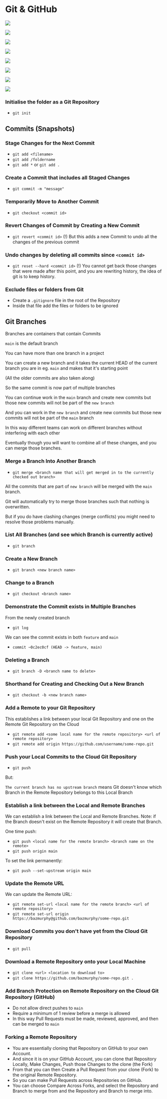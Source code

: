 # Git & GitHub

![](images/02-01.png)

![](images/02-02.png)

![](images/02-03.png)

![](images/02-04.png)

![](images/02-05.png)

![](images/02-06.png)

![](images/02-07.png)

![](images/02-08.png)

### Initialise the folder as a Git Repository

- `git init`

## Commits (Snapshots)

### Stage Changes for the Next Commit

- `git add <filename>`
- `git add /foldername`
- `git add *` or `git add .`

### Create a Commit that includes all Staged Changes

- `git commit -m "message"`

### Temporarily Move to Another Commit

- `git checkout <commit id>`

### Revert Changes of Commit by Creating a New Commit

- `git revert <commit id>`
  (!) But this adds a new Commit to undo all the changes of the previous commit

### Undo changes by deleting all commits since `<commit id>`

- `git reset --hard <commit id>`
  (!) You cannot get back those changes that were made after this point, and you are rewriting history, the idea of git is to keep history.

### Exclude files or folders from Git

- Create a `.gitignore` file in the root of the Repository
- Inside that file add the files or folders to be ignored

## Git Branches

Branches are containers that contain Commits

`main` is the default branch

You can have more than one branch in a project

You can create a new branch and it takes the current HEAD of the current branch you are in eg. `main` and makes that it's starting point

(All the older commits are also taken along)

So the same commit is now part of multiple branches

You can continue work in the `main` branch and create new commits but those new commits will not be part of the `new branch`

And you can work in the `new branch` and create new commits but those new commits will not be part of the `main` branch

In this way different teams can work on different branches without interfering with each other

Eventually though you will want to combine all of these changes, and you can merge those branches.

### Merge a Branch Into Another Branch

- `git merge <branch name that will get merged in to the currently checked out branch>`

All the commits that are part of `new branch` will be merged with the `main` branch.

Git will automatically try to merge those branches such that nothing is overwritten.

But if you do have clashing changes (merge conflicts) you might need to resolve those problems manually.

### List All Branches (and see which Branch is currently active)

- `git branch`

### Create a New Branch

- `git branch <new branch name>`

### Change to a Branch

- `git checkout <branch name>`

### Demonstrate the Commit exists in Multiple Branches

From the newly created branch

- `git log`

We can see the commit exists in both `feature` and `main`

- `commit ~0c2ec0cf (HEAD -> feature, main)`

### Deleting a Branch

- `git branch -D <branch name to delete>`

### Shorthand for Creating and Checking Out a New Branch

- `git checkout -b <new branch name>`

### Add a Remote to your Git Repository

This establishes a link between your local Git Repository and one on the Remote Git Repository on the Cloud

- `git remote add <some local name for the remote repository> <url of remote repository>`
- `git remote add origin https://github.com/username/some-repo.git`

### Push your Local Commits to the Cloud Git Repository

- `git push`

But:

`The current branch has no upstream branch` means Git doesn't know which Branch in the Remote Repository belongs to this Local Branch

### Establish a link between the Local and Remote Branches

We can establish a link between the Local and Remote Branches.
Note: if the Branch doesn't exist on the Remote Repository it will create that Branch.

One time push:

- `git push <local name for the remote branch> <branch name on the remote>`
- `git push origin main`

To set the link permanently:

- `git push --set-upstream origin main`

### Update the Remote URL

We can update the Remote URL:

- `git remote set-url <local name for the remote branch> <url of remote repository>`
- `git remote set-url origin https://bazmurphy@github.com/bazmurphy/some-repo.git`

### Download Commits you don't have yet from the Cloud Git Repository

- `git pull`

### Download a Remote Repository onto your Local Machine

- `git clone <url> <location to download to>`
- `git clone https://github.com/bazmurphy/some-repo.git .`

### Add Branch Protection on Remote Repository on the Cloud Git Repository (GitHub)

- Do not allow direct pushes to `main`
- Require a minimum of 1 review before a merge is allowed
- In this way Pull Requests must be made, reviewed, approved, and then can be merged to `main`

### Forking a Remote Repository

- You are essentially cloning that Repository on GitHub to your own Account.
- And since it is on your GitHub Account, you can clone that Repository Locally, Make Changes, Push those Changes to the clone (the Fork)
- From that you can then Create a Pull Request from your clone (Fork) to the original Remote Repository.
- So you can make Pull Requests across Repositories on GitHub.
- You can choose Compare Across Forks, and select the Repository and Branch to merge from and the Repository and Branch to merge into.
